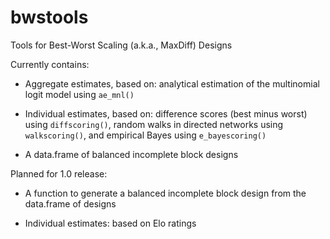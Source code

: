 # bwstools

Tools for Best-Worst Scaling (a.k.a., MaxDiff) Designs

Currently contains:

- Aggregate estimates, based on: analytical estimation of the multinomial logit model using `ae_mnl()`

- Individual estimates, based on: difference scores (best minus worst) using `diffscoring()`, random walks in directed networks using `walkscoring()`, and empirical Bayes using `e_bayescoring()`

- A data.frame of balanced incomplete block designs

Planned for 1.0 release:

- A function to generate a balanced incomplete block design from the data.frame of designs

- Individual estimates: based on Elo ratings
